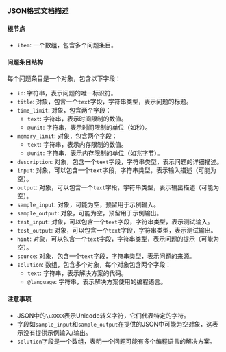 ### JSON格式文档描述

#### 根节点
- `item`: 一个数组，包含多个问题条目。
#### 问题条目结构
每个问题条目是一个对象，包含以下字段：
- `id`: 字符串，表示问题的唯一标识符。
- `title`: 对象，包含一个`text`字段，字符串类型，表示问题的标题。
- `time_limit`: 对象，包含两个字段：
  - `text`: 字符串，表示时间限制的数值。
  - `@unit`: 字符串，表示时间限制的单位（如秒）。
- `memory_limit`: 对象，包含两个字段：
  - `text`: 字符串，表示内存限制的数值。
  - `@unit`: 字符串，表示内存限制的单位（如兆字节）。
- `description`: 对象，包含一个`text`字段，字符串类型，表示问题的详细描述。
- `input`: 对象，可以包含一个`text`字段，字符串类型，表示输入描述（可能为空）。
- `output`: 对象，可以包含一个`text`字段，字符串类型，表示输出描述（可能为空）。
- `sample_input`: 对象，可能为空，预留用于示例输入。
- `sample_output`: 对象，可能为空，预留用于示例输出。
- `test_input`: 对象，可以包含一个`text`字段，字符串类型，表示测试输入。
- `test_output`: 对象，可以包含一个`text`字段，字符串类型，表示测试输出。
- `hint`: 对象，可以包含一个`text`字段，字符串类型，表示问题的提示（可能为空）。
- `source`: 对象，包含一个`text`字段，字符串类型，表示问题的来源。
- `solution`: 数组，包含多个对象，每个对象包含两个字段：
  - `text`: 字符串，表示解决方案的代码。
  - `@language`: 字符串，表示解决方案使用的编程语言。
#### 注意事项
- JSON中的`\uXXXX`表示Unicode转义字符，它们代表特定的字符。
- 字段如`sample_input`和`sample_output`在提供的JSON中可能为空对象，这表示没有提供示例输入/输出。
- `solution`字段是一个数组，表明一个问题可能有多个编程语言的解决方案。
